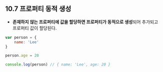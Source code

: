## 10.7 프로퍼티 동적 생성

- **존재하지 않는 프로퍼티에 값을 할당하면 프로퍼티가 동적으로 생성**되어 추가되고 프로퍼티 값이 할당된다.

```js
var person = {
    name: 'Lee'
}

person.age = 20

console.log(person) // { name: 'Lee', age: 20 }
```